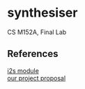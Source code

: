 # synthesiser

CS M152A, Final Lab

## References
[i2s module](https://github.com/ryanmjacobs/synthesizer/blob/master/pmodi2s_rm.pdf)<br>
[our project proposal](https://github.com/ryanmjacobs/synthesizer/blob/master/proposal.pdf)
